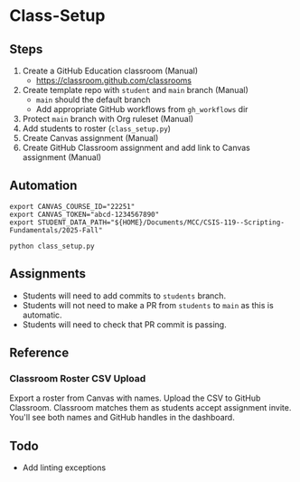 # Class-Setup

## Steps

1. Create a GitHub Education classroom (Manual)
    - https://classroom.github.com/classrooms
1. Create template repo with `student` and `main` branch (Manual)
    - `main` should the default branch
    - Add appropriate GitHub workflows from `gh_workflows` dir
1. Protect `main` branch with Org ruleset (Manual) 
1. Add students to roster (`class_setup.py`)
1. Create Canvas assignment (Manual)
1. Create GitHub Classroom assignment and add link to Canvas assignment (Manual)

## Automation

```
export CANVAS_COURSE_ID="22251"
export CANVAS_TOKEN="abcd-1234567890"
export STUDENT_DATA_PATH="${HOME}/Documents/MCC/CSIS-119--Scripting-Fundamentals/2025-Fall"
```

```
python class_setup.py
```

## Assignments

- Students will need to add commits to `students` branch.
- Students will not need to make a PR from `students` to `main` as this is automatic.
- Students will need to check that PR commit is passing.


## Reference

### Classroom Roster CSV Upload

Export a roster from Canvas with names. Upload the CSV to GitHub Classroom. Classroom matches them as students accept assignment invite. You'll see both names and GitHub handles in the dashboard.

## Todo

- Add linting exceptions

